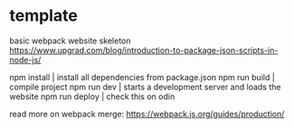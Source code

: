 # template

basic webpack website skeleton
https://www.upgrad.com/blog/introduction-to-package-json-scripts-in-node-js/

npm install | install all dependencies from package.json
npm run build | compile project
npm run dev | starts a development server and loads the website
npm run deploy | check this on odin

read more on webpack merge:
https://webpack.js.org/guides/production/
